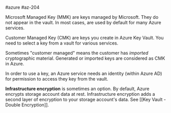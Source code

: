 #azure #az-204 

Microsoft Managed Key (MMK) are keys managed by Microsoft.
They do not appear in the vault.
In most cases, are used by default for many Azure services.

Customer Managed Key (CMK) are keys you create in Azure Key Vault.
You need to select a key from a vault for various services.

Sometimes "customer managed" means the customer has *imported* cryptographic material.
Generated or imported keys are considered as CMK in Azure.

In order to use a key, an Azure service needs an identity (within Azure AD) for permission to access they key from the vault.

**Infrastructure encryption** is sometimes an option.
By default, Azure encrypts storage account data at rest.
Infrastructure encryption adds a second layer of encryption to your storage account's data.
See [[Key Vault - Double Encryption]].